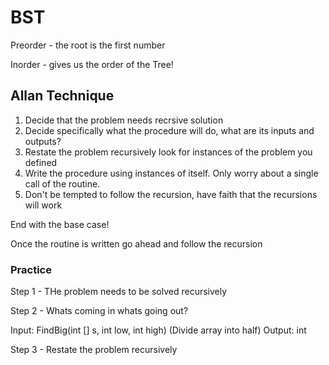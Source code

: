 # BST

Preorder - the root is the first number

Inorder - gives us the order of the Tree!

## Allan Technique

1. Decide that the problem needs recrsive solution
2. Decide specifically what the procedure will do, what are its inputs and outputs?
3. Restate the problem recursively look for instances of the problem you defined
4. Write the procedure using instances of itself. Only worry about a single call of the routine.
5. Don't be tempted to follow the recursion, have faith that the recursions will work

End with the base case!

Once the routine is written go ahead and follow the recursion

### Practice

Step 1 - THe problem needs to be solved recursively

Step 2 - Whats coming in whats going out?

Input: FindBig(int [] s, int low, int high) (Divide array into half)
Output: int

Step 3 - Restate the problem recursively 











